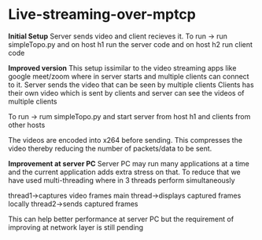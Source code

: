 # Live-streaming-over-mptcp

**Initial Setup**
Server sends video and client recieves it.
To run -> run simpleTopo.py and on host h1 run the server code and on host h2 run client code

**Improved version**
This setup issimilar to the video streaming apps like google meet/zoom where in server starts and multiple clients can connect to it.
Server sends the video that can be seen by multiple clients 
Clients has their own video which is sent by clients and server can see the videos of multiple clients

To run -> rum simpleTopo.py and start server from host h1 and clients from other hosts

The videos are encoded into x264 before sending. This compresses the video thereby reducing the number of packets/data to be sent.

**Improvement at server PC**
Server PC may run many applications at a time and the current application adds extra stress on that.
To reduce that we have used multi-threading where in 3 threads perform simultaneously

thread1->captures video frames
main thread->displays captured frames locally
thread2->sends captured frames

This can help better performance at server PC but the requirement of improving at network layer is still pending
